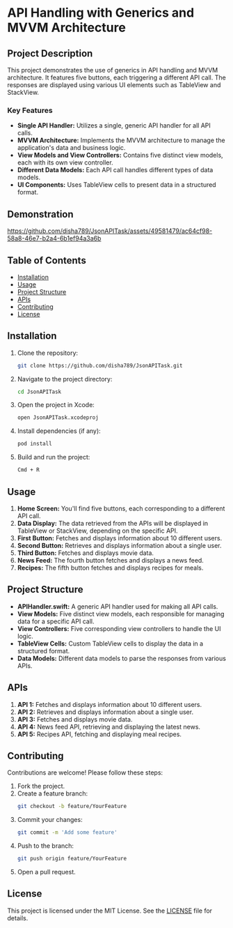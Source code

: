 # API Handling with Generics and MVVM Architecture

## Project Description

This project demonstrates the use of generics in API handling and MVVM architecture. It features five buttons, each triggering a different API call. The responses are displayed using various UI elements such as TableView and StackView. 

### Key Features
- **Single API Handler:** Utilizes a single, generic API handler for all API calls.
- **MVVM Architecture:** Implements the MVVM architecture to manage the application's data and business logic.
- **View Models and View Controllers:** Contains five distinct view models, each with its own view controller.
- **Different Data Models:** Each API call handles different types of data models.
- **UI Components:** Uses TableView cells to present data in a structured format.

## Demonstration
https://github.com/disha789/JsonAPITask/assets/49581479/ac64cf98-58a8-46e7-b2a4-6b1ef94a3a6b

## Table of Contents
- [Installation](#installation)
- [Usage](#usage)
- [Project Structure](#project-structure)
- [APIs](#apis)
- [Contributing](#contributing)
- [License](#license)

## Installation
1. Clone the repository:
    ```sh
    git clone https://github.com/disha789/JsonAPITask.git
    ``` 
2. Navigate to the project directory:
    ```sh
    cd JsonAPITask
    ```
3. Open the project in Xcode:
    ```sh
    open JsonAPITask.xcodeproj
    ```
4. Install dependencies (if any):
    ```sh
    pod install
    ```
5. Build and run the project:
    ```sh
    Cmd + R
    ```

## Usage
1. **Home Screen:** You'll find five buttons, each corresponding to a different API call.
2. **Data Display:** The data retrieved from the APIs will be displayed in TableView or StackView, depending on the specific API.
3. **First Button:** Fetches and displays information about 10 different users.
4. **Second Button:** Retrieves and displays information about a single user.
5. **Third Button:** Fetches and displays movie data.
6. **News Feed:** The fourth button fetches and displays a news feed.
7. **Recipes:** The fifth button fetches and displays recipes for meals.

## Project Structure
- **APIHandler.swift:** A generic API handler used for making all API calls.
- **View Models:** Five distinct view models, each responsible for managing data for a specific API call.
- **View Controllers:** Five corresponding view controllers to handle the UI logic.
- **TableView Cells:** Custom TableView cells to display the data in a structured format.
- **Data Models:** Different data models to parse the responses from various APIs.

## APIs
1. **API 1:** Fetches and displays information about 10 different users.
2. **API 2:** Retrieves and displays information about a single user.
3. **API 3:** Fetches and displays movie data.
4. **API 4:** News feed API, retrieving and displaying the latest news.
5. **API 5:** Recipes API, fetching and displaying meal recipes.

## Contributing
Contributions are welcome! Please follow these steps:
1. Fork the project.
2. Create a feature branch:
    ```sh
    git checkout -b feature/YourFeature
    ```
3. Commit your changes:
    ```sh
    git commit -m 'Add some feature'
    ```
4. Push to the branch:
    ```sh
    git push origin feature/YourFeature
    ```
5. Open a pull request.

## License
This project is licensed under the MIT License. See the [LICENSE](LICENSE) file for details.

